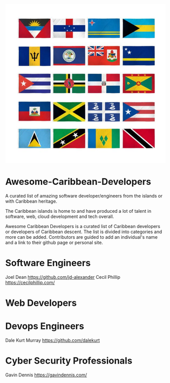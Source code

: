 <img src="islands.jpg" width="650" height="500">

# Awesome-Caribbean-Developers
A curated list of amazing software developer/engineers from the islands or with Caribbean heritage.

The Caribbean islands is home to and have produced a lot of talent in software, web, cloud development and tech overall.

Awesome Caribbean Developers is a curated list of Caribbean developers or developers of Caribbean descent.  The list is divided into categories and more can be added.
Contributors are guided to add an individual's name and a link to their github page or personal site.

# Software Engineers

Joel Dean https://github.com/jd-alexander
Cecil Phillip https://cecilphillip.com/

# Web Developers

# Devops Engineers

Dale Kurt Murray https://github.com/dalekurt

# Cyber Security Professionals

Gavin Dennis https://gavindennis.com/
